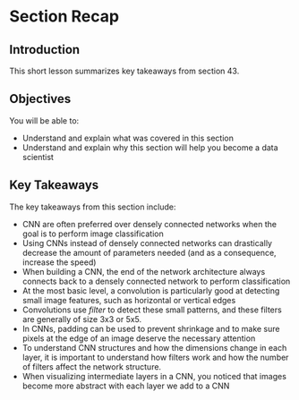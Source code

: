 
# Section Recap

## Introduction

This short lesson summarizes key takeaways from section 43.

## Objectives
You will be able to:
* Understand and explain what was covered in this section
* Understand and explain why this section will help you become a data scientist

## Key Takeaways

The key takeaways from this section include:

* CNN are often preferred over densely connected networks when the goal is to perform image classification
* Using CNNs instead of densely connected networks can drastically decrease the amount of parameters needed (and as a consequence, increase the speed)
* When building a CNN, the end of the network architecture always connects back to a densely connected network to perform classification
* At the most basic level, a convolution is particularly good at detecting small image features, such as horizontal or vertical edges
* Convolutions use *filter* to detect these small patterns, and these filters are generally of size 3x3 or 5x5.
* In CNNs, padding can be used to prevent shrinkage and to make sure pixels at the edge of an image deserve the necessary attention
* To understand CNN structures and how the dimensions change in each layer, it is important to understand how filters work and how the number of filters affect the network structure.
* When visualizing intermediate layers in a CNN, you noticed that images become more abstract with each layer we add to a CNN
